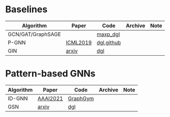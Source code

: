 # Baselines

|Algorithm|Paper|Code|Archive|Note|
|--|--|--|--|--|
|GCN/GAT/GraphSAGE||[maxp_dgl](https://github.com/dglai/maxp_baseline_model)|||
|P-GNN|[ICML2019](http://proceedings.mlr.press/v97/you19b/you19b.pdf)|[dgl](https://github.com/dmlc/dgl/tree/master/examples/pytorch/P-GNN),[github](https://github.com/JiaxuanYou/P-GNN)|||
|GIN|[arxiv](https://arxiv.org/abs/1810.00826)|[dgl](https://github.com/dmlc/dgl/tree/master/examples/pytorch/gin)|||

# Pattern-based GNNs
|Algorithm|Paper|Code|Archive|Note|
|--|--|--|--|--|
|ID-GNN|[AAAI2021](https://arxiv.org/abs/2101.10320)|[GraphGym](https://github.com/snap-stanford/GraphGym/)|||
|GSN|[arxiv](https://arxiv.org/abs/2006.09252)|[dgl](https://github.com/dmlc/dgl/tree/master/examples/pytorch/ogb/directional_GSN)|||

